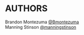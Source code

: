 # AUTHORS
Brandon Montezuma [@Bmontezuma](https://github.com/Bmontezuma) <br>
Manning Stinson [@manningstinson](https://github.com/manningstinson)
